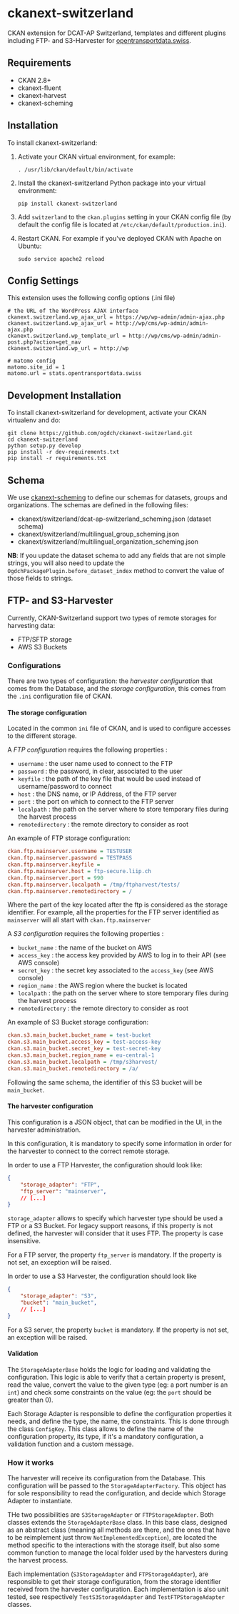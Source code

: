 ckanext-switzerland
===================

CKAN extension for DCAT-AP Switzerland, templates and different plugins including FTP- and S3-Harvester for [opentransportdata.swiss](https://opentransportdata.swiss).

## Requirements

- CKAN 2.8+
- ckanext-fluent
- ckanext-harvest
- ckanext-scheming

## Installation

To install ckanext-switzerland:

1. Activate your CKAN virtual environment, for example:
     ```
     . /usr/lib/ckan/default/bin/activate
     ```
3. Install the ckanext-switzerland Python package into your virtual environment:
     ```
     pip install ckanext-switzerland
     ```
4. Add ``switzerland`` to the ``ckan.plugins`` setting in your CKAN
   config file (by default the config file is located at
   ``/etc/ckan/default/production.ini``).

5. Restart CKAN. For example if you've deployed CKAN with Apache on Ubuntu:
     ```
     sudo service apache2 reload
     ```
   
## Config Settings

This extension uses the following config options (.ini file)

    # the URL of the WordPress AJAX interface
    ckanext.switzerland.wp_ajax_url = https://wp/wp-admin/admin-ajax.php
    ckanext.switzerland.wp_ajax_url = http://wp/cms/wp-admin/admin-ajax.php
    ckanext.switzerland.wp_template_url = http://wp/cms/wp-admin/admin-post.php?action=get_nav
    ckanext.switzerland.wp_url = http://wp

    # matomo config
    matomo.site_id = 1
    matomo.url = stats.opentransportdata.swiss

## Development Installation

To install ckanext-switzerland for development, activate your CKAN virtualenv and
do:

    git clone https://github.com/ogdch/ckanext-switzerland.git
    cd ckanext-switzerland
    python setup.py develop
    pip install -r dev-requirements.txt
    pip install -r requirements.txt

## Schema

We use [ckanext-scheming](https://github.com/ckan/ckanext-scheming) to define our schemas for datasets, groups and
organizations. The schemas are defined in the following files:

- ckanext/switzerland/dcat-ap-switzerland_scheming.json (dataset schema)
- ckanext/switzerland/multilingual_group_scheming.json
- ckanext/switzerland/multilingual_organization_scheming.json

**NB**: If you update the dataset schema to add any fields that are not simple strings, you will also need to update
the `OgdchPackagePlugin.before_dataset_index` method to convert the value of those fields to strings.

## FTP- and S3-Harvester 

Currently, CKAN-Switzerland support two types of remote storages for harvesting data:
- FTP/SFTP storage 
- AWS S3 Buckets

### Configurations

There are two types of configuration: the _harvester configuration_ that comes from the Database, 
and the _storage configuration_, this comes from the `.ini` configuration file of CKAN.

#### The storage configuration

Located in the common `ini` file of CKAN, and is used to configure accesses to the different storage. 


A _FTP configuration_ requires the following properties :

- `username` : the user name used to connect to the FTP
- `password` : the password, in clear, associated to the user
- `keyfile` : the path of the key file that would be used instead of username/password to connect
- `host` : the DNS name, or IP Address, of the FTP server
- `port` : the port on which to connect to the FTP server
- `localpath` : the path on the server where to store temporary files during the harvest process
- `remotedirectory` : the remote directory to consider as root

An example of FTP storage configuration:
```ini
ckan.ftp.mainserver.username = TESTUSER
ckan.ftp.mainserver.password = TESTPASS
ckan.ftp.mainserver.keyfile =
ckan.ftp.mainserver.host = ftp-secure.liip.ch
ckan.ftp.mainserver.port = 990
ckan.ftp.mainserver.localpath = /tmp/ftpharvest/tests/
ckan.ftp.mainserver.remotedirectory = /
```

Where the part of the key located after the ftp is considered as the storage identifier. 
For example, all the properties for the FTP server identified as `mainserver` will all start with `ckan.ftp.mainserver`

 
A _S3 configuration_ requires the following properties :

- `bucket_name` : the name of the bucket on AWS
- `access_key` : the access key provided by AWS to log in to their API (see AWS console)
- `secret_key` : the secret key associated to the `access_key` (see AWS console)
- `region_name` : the AWS region where the bucket is located
- `localpath` : the path on the server where to store temporary files during the harvest process
- `remotedirectory` : the remote directory to consider as root

An example of S3 Bucket storage configuration:
```ini
ckan.s3.main_bucket.bucket_name = test-bucket
ckan.s3.main_bucket.access_key = test-access-key
ckan.s3.main_bucket.secret_key = test-secret-key
ckan.s3.main_bucket.region_name = eu-central-1
ckan.s3.main_bucket.localpath = /tmp/s3harvest/
ckan.s3.main_bucket.remotedirectory = /a/
```
Following the same schema, the identifier of this S3 bucket will be `main_bucket`.

#### The harvester configuration
This configuration is a JSON object, that can be modified in the UI, in the harvester administration. 

In this configuration, it is mandatory to specify some information in order for the harvester
to connect to the correct remote storage.

In order to use a FTP Harvester, the configuration should look like:

```json
{   
    "storage_adapter": "FTP",
    "ftp_server": "mainserver",
    // [...]
}
```

`storage_adapter` allows to specify which harvester type should be used a FTP or a S3 Bucket. 
For legacy support reasons, if this property is not defined, the harvester will consider that it uses FTP. 
The property is case insensitive.

For a FTP server, the property `ftp_server` is mandatory. 
If the property is not set, an exception will be raised.


In order to use a S3 Harvester, the configuration should look like

```json
{   
    "storage_adapter": "S3",
    "bucket": "main_bucket",
    // [...]
}
```
For a S3 server, the property `bucket` is mandatory. 
If the property is not set, an exception will be raised.

#### Validation
The `StorageAdapterBase` holds the logic for loading and validating the configuration. 
This logic is able to verify that a certain property is present, 
read the value, convert the value to the given type (eg: a port number is an `int`) 
and check some constraints on the value (eg: the `port` should be greater than 0).

Each Storage Adapter is responsible to define the configuration properties it needs, 
and define the type, the name, the constraints.
This is done through the class `ConfigKey`. This class allows to define the name of the configuration property, 
its type, if it's a mandatory configuration, a validation function and a custom message.

### How it works

The harvester will receive its configuration from the Database. 
This configuration will be passed to the `StorageAdapterFactory`. 
This object has for sole responsibility to read the configuration, and decide which Storage Adapter to instantiate. 

THe two possibilities are `S3StorageAdapter` or `FTPStorageAdapter`. 
Both classes extends the `StorageAdapterBase` class. 
In this base class, designed as an abstract class (meaning all methods are there, 
and the ones that have to be reimplement just throw `NotImplementedException`), 
are located the method specific to the interactions with the storage itself, 
but also some common function to manage the local folder used by the harvesters during the harvest process.

Each implementation (`S3StorageAdapter` and `FTPStorageAdapter`), are responsible to get their storage configuration, 
from the storage identifier received from the harvester configuration. 
Each implementation is also unit tested, see respectively `TestS3StorageAdapter` and `TestFTPStorageAdapter` classes.
